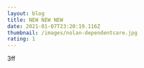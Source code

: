 ```yaml
---
layout: blog
title: NEW NEW NEW
date: 2021-01-07T23:20:19.116Z
thumbnail: /images/nolan-dependentcare.jpg
rating: 1
---
```

3ff